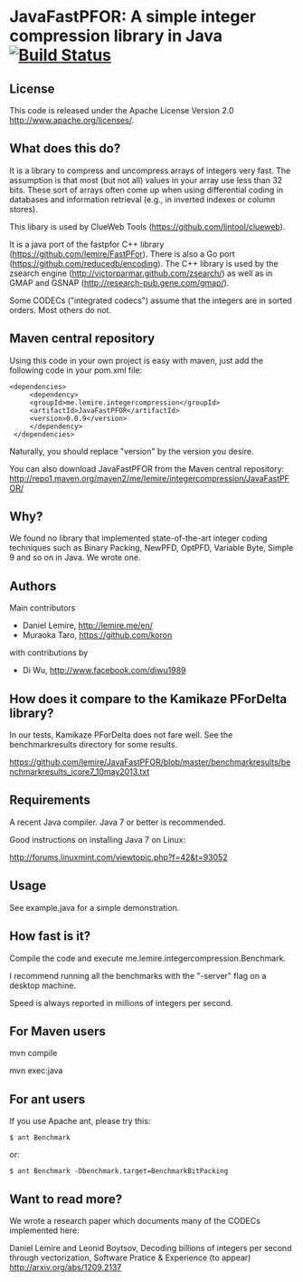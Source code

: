 JavaFastPFOR: A simple integer compression library in Java [![Build Status](https://travis-ci.org/lemire/JavaFastPFOR.png)](https://travis-ci.org/lemire/JavaFastPFOR)
==========================================================

License
-------

This code is released under the
Apache License Version 2.0 http://www.apache.org/licenses/.


What does this do?
------------------

It is a library to compress and uncompress arrays of integers 
very fast. The assumption is that most (but not all) values in
your array use less than 32 bits. These sort of arrays often come up
when using differential coding in databases and information
retrieval (e.g., in inverted indexes or column stores).

This libary is used by ClueWeb Tools (https://github.com/lintool/clueweb).

It is a java port of the fastpfor C++ library (https://github.com/lemire/FastPFor). 
There is also a Go port (https://github.com/reducedb/encoding). The C++
library is used by the zsearch engine (http://victorparmar.github.com/zsearch/)
as well as in GMAP and GSNAP (http://research-pub.gene.com/gmap/).


Some CODECs ("integrated codecs") assume that the integers are
in sorted orders. Most others do not.


Maven central repository
------------------------

Using this code in your own project is easy with maven, just add
the following code in your pom.xml file:


    <dependencies>
         <dependency>
	     <groupId>me.lemire.integercompression</groupId>
	     <artifactId>JavaFastPFOR</artifactId>
	     <version>0.0.9</version>
         </dependency>
     </dependencies>

Naturally, you should replace "version" by the version
you desire.



You can also download JavaFastPFOR from the Maven central repository:
http://repo1.maven.org/maven2/me/lemire/integercompression/JavaFastPFOR/


Why?
----

We found no library that implemented state-of-the-art integer coding techniques
such as Binary Packing, NewPFD, OptPFD, Variable Byte, Simple 9 and so on in Java.
We wrote one. 


Authors
-------

Main contributors
* Daniel Lemire, http://lemire.me/en/
* Muraoka Taro, https://github.com/koron

with contributions by 
* Di Wu, http://www.facebook.com/diwu1989


How does it compare to the Kamikaze PForDelta library?
------------------------------------------------------

In our tests, Kamikaze PForDelta does not fare well. See
the benchmarkresults directory for some results. 

https://github.com/lemire/JavaFastPFOR/blob/master/benchmarkresults/benchmarkresults_icore7_10may2013.txt

Requirements
------------

A recent Java compiler. Java 7 or better is recommended.

Good instructions on installing Java 7 on Linux:

http://forums.linuxmint.com/viewtopic.php?f=42&t=93052

Usage 
-----

See example.java for a simple demonstration.


How fast is it?
---------------

Compile the code and execute me.lemire.integercompression.Benchmark.

I recommend running all the benchmarks with the "-server" flag on a desktop machine.

Speed is always reported in millions of integers per second.


For Maven users
---------------

mvn compile

mvn exec:java

For ant users
-------------

If you use Apache ant, please try this:

    $ ant Benchmark

or:

    $ ant Benchmark -Dbenchmark.target=BenchmarkBitPacking


Want to read more?
------------------

We wrote a research paper which documents many of the CODECs implemented here:

Daniel Lemire and Leonid Boytsov, Decoding billions of integers per second through vectorization, Software Pratice & Experience (to appear)
http://arxiv.org/abs/1209.2137



